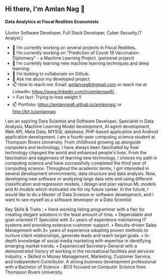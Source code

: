## Hi there, I'm Amlan Nag  👋

#### Data Analytics at Fiscal Realities Economists
(Junior Software Developer, Full Stack Developer, Cyber Security,IT Analyst.)
- 🔭 I’m currently working on several projects in Fiscal Realities. 
- 🔭 I’m currently working on "Prediction of Covid-19 Vaccination Diplomacy" - a Machine Learning Project. (personal project) 
- 🌱 I’m currently learning new machine learning techniques and deep learning. 
- 👯 I’m looking to collaborate on Github. 
- 💬 Ask me about my developed project. 
- 📫 How to reach me: Email: amlannag6@gmail.com or reach me at Linkedln:  https://www.linkedin.com/in/amlannag6/ . 
- ⚡ Fun fact: Trying to lose weight !! 
- 📫 Portfolio: https://amlannag6.github.io/amlannag/ or http://bit.ly/amlannag 


I am an aspiring Data Scientist and Software Developer, Specialist in Data Analysis, Machine Learning Model development, AI agent development, Web API, Meta Data, MYSQL database, PHP-based application and Android application development. I am a fourth-year computing science student at Thompson Rivers University. From childhood growing up alongside computers and technology, I have always been fascinated by how technology changed the world and enhanced people's lives. From the fascination and eagerness of learning new technology, I choose my path in computing science and have successfully completed the third year of computing science. Throughout the academic terms, I got interested in several development environments, data structure and data analysis. Now, developing new software or analyzing large data sets and using different classification and regression models, I design and plan various ML models and AI models which motivated me for my future career. In the future, I would like to do a Master of Data Science or software development, and I want to see myself as a software developer or a Data Scientist

Key Skills & Traits :
• Hard-working listing programmer with a flair for creating elegant solutions in the least amount of time.
• Dependable and goal-oriented IT Specialist with 3+ years of experience maintaining IT systems and providing extensive customer support.
• Results-driven Sales Management with 3+ years of experience adopting proven methods to nurture client relationships, generate leads and reach target goals.
• In-depth knowledge of social media marketing with expertise in identifying emerging market trends.
• Experienced Secretary-General with a demonstrated history of working in the recreational facilities and services industry.
• Skilled in Money Management, Marketing, Customer Service, and Independent Contributor. A strong business development professional with a Bachelor of Science - BCS focused on Computer Science from Thompson Rivers University.
